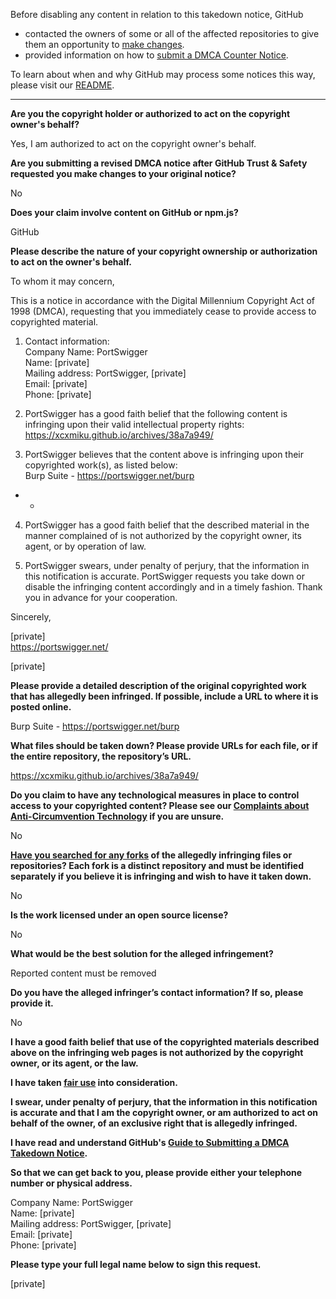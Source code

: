 Before disabling any content in relation to this takedown notice, GitHub
- contacted the owners of some or all of the affected repositories to give them an opportunity to [make changes](https://docs.github.com/en/github/site-policy/dmca-takedown-policy#a-how-does-this-actually-work).
- provided information on how to [submit a DMCA Counter Notice](https://docs.github.com/en/articles/guide-to-submitting-a-dmca-counter-notice).

To learn about when and why GitHub may process some notices this way, please visit our [README](https://github.com/github/dmca/blob/master/README.md#anatomy-of-a-takedown-notice).

---

**Are you the copyright holder or authorized to act on the copyright owner's behalf?**

Yes, I am authorized to act on the copyright owner's behalf.

**Are you submitting a revised DMCA notice after GitHub Trust & Safety requested you make changes to your original notice?**

No

**Does your claim involve content on GitHub or npm.js?**

GitHub

**Please describe the nature of your copyright ownership or authorization to act on the owner's behalf.**

To whom it may concern,

This is a notice in accordance with the Digital Millennium Copyright Act of 1998 (DMCA), requesting that you immediately cease to provide access to copyrighted material.

1) Contact information:  
Company Name: PortSwigger  
Name: [private]  
Mailing address: PortSwigger, [private]  
Email: [private]  
Phone: [private]  

2) PortSwigger has a good faith belief that the following content is infringing upon their valid intellectual property rights:  
https://xcxmiku.github.io/archives/38a7a949/

3) PortSwigger believes that the content above is infringing upon their copyrighted work(s), as listed below:  
Burp Suite - https://portswigger.net/burp
- -

4) PortSwigger has a good faith belief that the described material in the manner complained of is not authorized by the copyright owner, its agent, or by operation of law.

5) PortSwigger swears, under penalty of perjury, that the information in this notification is accurate. PortSwigger requests you take down or disable the infringing content accordingly and in a timely fashion.
Thank you in advance for your cooperation.

Sincerely,

[private]  
https://portswigger.net/

[private]

**Please provide a detailed description of the original copyrighted work that has allegedly been infringed. If possible, include a URL to where it is posted online.**

Burp Suite - https://portswigger.net/burp

**What files should be taken down? Please provide URLs for each file, or if the entire repository, the repository’s URL.**

https://xcxmiku.github.io/archives/38a7a949/

**Do you claim to have any technological measures in place to control access to your copyrighted content? Please see our <a href="https://docs.github.com/articles/guide-to-submitting-a-dmca-takedown-notice#complaints-about-anti-circumvention-technology">Complaints about Anti-Circumvention Technology</a> if you are unsure.**

No

**<a href="https://docs.github.com/articles/dmca-takedown-policy#b-what-about-forks-or-whats-a-fork">Have you searched for any forks</a> of the allegedly infringing files or repositories? Each fork is a distinct repository and must be identified separately if you believe it is infringing and wish to have it taken down.**

No

**Is the work licensed under an open source license?**

No

**What would be the best solution for the alleged infringement?**

Reported content must be removed

**Do you have the alleged infringer’s contact information? If so, please provide it.**

No

**I have a good faith belief that use of the copyrighted materials described above on the infringing web pages is not authorized by the copyright owner, or its agent, or the law.**

**I have taken <a href="https://www.lumendatabase.org/topics/22">fair use</a> into consideration.**

**I swear, under penalty of perjury, that the information in this notification is accurate and that I am the copyright owner, or am authorized to act on behalf of the owner, of an exclusive right that is allegedly infringed.**

**I have read and understand GitHub's <a href="https://docs.github.com/articles/guide-to-submitting-a-dmca-takedown-notice/">Guide to Submitting a DMCA Takedown Notice</a>.**

**So that we can get back to you, please provide either your telephone number or physical address.**

Company Name: PortSwigger  
Name: [private]  
Mailing address: PortSwigger, [private]  
Email: [private]  
Phone: [private]  

**Please type your full legal name below to sign this request.**

[private]  
